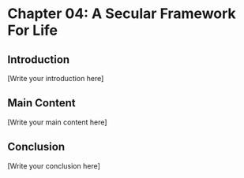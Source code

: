 # Chapter 04: A Secular Framework For Life

## Introduction

[Write your introduction here]

## Main Content

[Write your main content here]

## Conclusion

[Write your conclusion here]